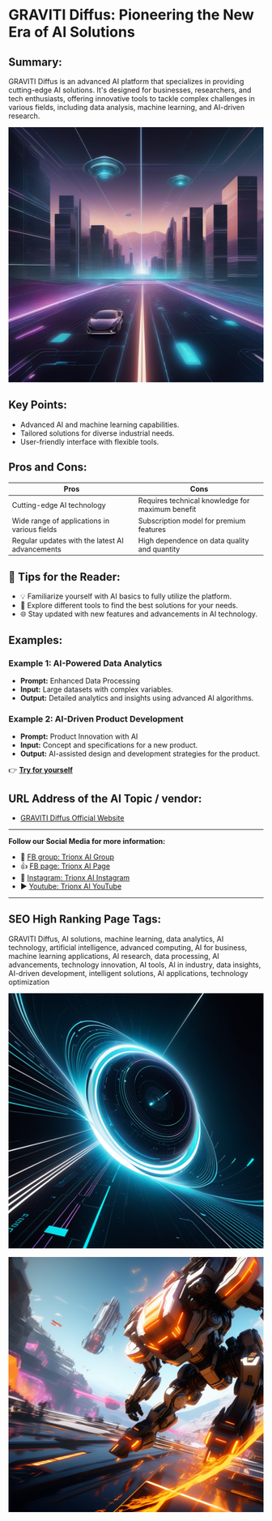 
# GRAVITI Diffus: Pioneering the New Era of AI Solutions

## Summary:
GRAVITI Diffus is an advanced AI platform that specializes in providing cutting-edge AI solutions. It's designed for businesses, researchers, and tech enthusiasts, offering innovative tools to tackle complex challenges in various fields, including data analysis, machine learning, and AI-driven research.

![Alt text](gravitiplay.webp)


## Key Points:
- Advanced AI and machine learning capabilities.
- Tailored solutions for diverse industrial needs.
- User-friendly interface with flexible tools.

## Pros and Cons:

| Pros                                      | Cons                                      |
|-------------------------------------------|-------------------------------------------|
| Cutting-edge AI technology                | Requires technical knowledge for maximum benefit |
| Wide range of applications in various fields | Subscription model for premium features   |
| Regular updates with the latest AI advancements | High dependence on data quality and quantity |

## 🌟 Tips for the Reader:
- 💡 Familiarize yourself with AI basics to fully utilize the platform.
- 🚀 Explore different tools to find the best solutions for your needs.
- 🌐 Stay updated with new features and advancements in AI technology.

## Examples:

### Example 1: AI-Powered Data Analytics
- **Prompt:** Enhanced Data Processing
- **Input:** Large datasets with complex variables.
- **Output:** Detailed analytics and insights using advanced AI algorithms.

### Example 2: AI-Driven Product Development
- **Prompt:** Product Innovation with AI
- **Input:** Concept and specifications for a new product.
- **Output:** AI-assisted design and development strategies for the product.

👉 [**Try for yourself**](https://www.diffus.graviti.com/)

## URL Address of the AI Topic / vendor:
- [GRAVITI Diffus Official Website](https://www.diffus.graviti.com/)

---

**Follow our Social Media for more information:**
- 📘 <a href="https://www.facebook.com/groups/trionxai" target="_blank">FB group: Trionx AI Group</a>
- 👍 <a href="https://www.facebook.com/ai.trionxai" target="_blank">FB page: Trionx AI Page</a>
- 📸 <a href="https://www.instagram.com/trionxai/" target="_blank">Instagram: Trionx AI Instagram</a>
- ▶️ <a href="https://www.youtube.com/@robotdocs/" target="_blank">Youtube: Trionx AI YouTube</a>

---

## SEO High Ranking Page Tags:
GRAVITI Diffus, AI solutions, machine learning, data analytics, AI technology, artificial intelligence, advanced computing, AI for business, machine learning applications, AI research, data processing, AI advancements, technology innovation, AI tools, AI in industry, data insights, AI-driven development, intelligent solutions, AI applications, technology optimization


![Alt text](gravitidiff.webp)


![Alt text](gravdiffplay.webp)